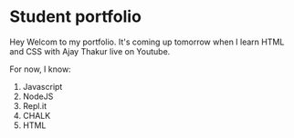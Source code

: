 # Student portfolio
Hey Welcom to my portfolio. It's coming up tomorrow when I learn HTML and CSS with 
Ajay Thakur live on Youtube.

For now, I know:
1. Javascript
1. NodeJS
1. Repl.it
1. CHALK
1. HTML